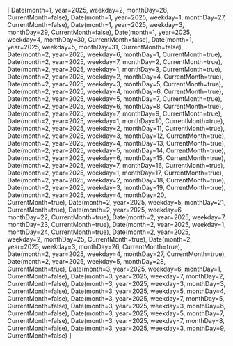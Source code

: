 [
  Date(month=1, year=2025, weekday=2, monthDay=28, CurrentMonth=false),
  Date(month=1, year=2025, weekday=1, monthDay=27, CurrentMonth=false),
  Date(month=1, year=2025, weekday=3, monthDay=29, CurrentMonth=false),
  Date(month=1, year=2025, weekday=4, monthDay=30, CurrentMonth=false),
  Date(month=1, year=2025, weekday=5, monthDay=31, CurrentMonth=false),
  Date(month=2, year=2025, weekday=6, monthDay=1, CurrentMonth=true),
  Date(month=2, year=2025, weekday=7, monthDay=2, CurrentMonth=true),
  Date(month=2, year=2025, weekday=1, monthDay=3, CurrentMonth=true),
  Date(month=2, year=2025, weekday=2, monthDay=4, CurrentMonth=true),
  Date(month=2, year=2025, weekday=3, monthDay=5, CurrentMonth=true),
  Date(month=2, year=2025, weekday=4, monthDay=6, CurrentMonth=true),
  Date(month=2, year=2025, weekday=5, monthDay=7, CurrentMonth=true),
  Date(month=2, year=2025, weekday=6, monthDay=8, CurrentMonth=true),
  Date(month=2, year=2025, weekday=7, monthDay=9, CurrentMonth=true),
  Date(month=2, year=2025, weekday=1, monthDay=10, CurrentMonth=true),
  Date(month=2, year=2025, weekday=2, monthDay=11, CurrentMonth=true), 
  Date(month=2, year=2025, weekday=3, monthDay=12, CurrentMonth=true), 
  Date(month=2, year=2025, weekday=4, monthDay=13, CurrentMonth=true), 
  Date(month=2, year=2025, weekday=5, monthDay=14, CurrentMonth=true), 
  Date(month=2, year=2025, weekday=6, monthDay=15, CurrentMonth=true), 
  Date(month=2, year=2025, weekday=7, monthDay=16, CurrentMonth=true), 
  Date(month=2, year=2025, weekday=1, monthDay=17, CurrentMonth=true), 
  Date(month=2, year=2025, weekday=2, monthDay=18, CurrentMonth=true), 
  Date(month=2, year=2025, weekday=3, monthDay=19, CurrentMonth=true), 
  Date(month=2, year=2025, weekday=4, monthDay=20, CurrentMonth=true), 
  Date(month=2, year=2025, weekday=5, monthDay=21, CurrentMonth=true), 
  Date(month=2, year=2025, weekday=6, monthDay=22, CurrentMonth=true), 
  Date(month=2, year=2025, weekday=7, monthDay=23, CurrentMonth=true), 
  Date(month=2, year=2025, weekday=1, monthDay=24, CurrentMonth=true), 
  Date(month=2, year=2025, weekday=2, monthDay=25, CurrentMonth=true), 
  Date(month=2, year=2025, weekday=3, monthDay=26, CurrentMonth=true), 
  Date(month=2, year=2025, weekday=4, monthDay=27, CurrentMonth=true), 
  Date(month=2, year=2025, weekday=5, monthDay=28, CurrentMonth=true), 
  Date(month=3, year=2025, weekday=6, monthDay=1, CurrentMonth=false), 
  Date(month=3, year=2025, weekday=7, monthDay=2, CurrentMonth=false), 
  Date(month=3, year=2025, weekday=3, monthDay=3, CurrentMonth=false), 
  Date(month=3, year=2025, weekday=5, monthDay=4, CurrentMonth=false), 
  Date(month=3, year=2025, weekday=7, monthDay=5, CurrentMonth=false), 
  Date(month=3, year=2025, weekday=3, monthDay=6, CurrentMonth=false), 
  Date(month=3, year=2025, weekday=5, monthDay=7, CurrentMonth=false), 
  Date(month=3, year=2025, weekday=7, monthDay=8, CurrentMonth=false),
  Date(month=3, year=2025, weekday=3, monthDay=9, CurrentMonth=false)
]
